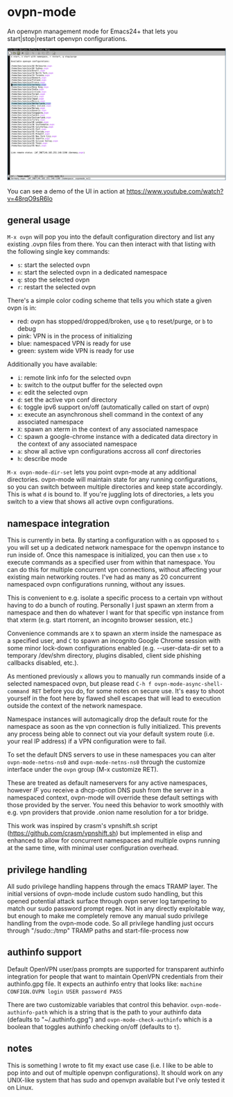 # ovpn-mode
An openvpn management mode for Emacs24+ that lets you start|stop|restart openvpn configurations.

![ovpn-mode screenshot](ovpn-mode.png?raw=true "ovpn-mode")

You can see a demo of the UI in action at https://www.youtube.com/watch?v=48rqO9sR6Io

## general usage
`M-x ovpn` will pop you into the default configuration directory and list any existing .ovpn files from there. You can then interact with that listing with the following single key commands:

- `s`: start the selected ovpn
- `n`: start the selected ovpn in a dedicated namespace
- `q`: stop the selected ovpn
- `r`: restart the selected ovpn

There's a simple color coding scheme that tells you which state a given ovpn is in:

- red: ovpn has stopped/dropped/broken, use `q` to reset/purge, or `b` to debug
- pink: VPN is in the process of initializing
- blue: namespaced VPN is ready for use
- green: system wide VPN is ready for use

Additionally you have available:

- `i`: remote link info for the selected ovpn
- `b`: switch to the output buffer for the selected ovpn
- `e`: edit the selected ovpn
- `d`: set the active vpn conf directory
- `6`: toggle ipv6 support on/off (automatically called on start of ovpn)
- `x`: execute an asynchronous shell command in the context of any associated namespace
- `X`: spawn an xterm in the context of any associated namespace
- `C`: spawn a google-chrome instance with a dedicated data directory in the context of any associated namespace
- `a`: show all active vpn configurations accross all conf directories
- `h`: describe mode

`M-x ovpn-mode-dir-set` lets you point ovpn-mode at any additional directories. ovpn-mode will maintain state for any running configurations, so you can switch between multiple directories and keep state accordingly. This is what `d` is bound to. If you're juggling lots of directories, `a` lets you switch to a view that shows all active ovpn configurations.

## namespace integration

This is currently in beta. By starting a configuration with `n` as opposed to `s` you will set up a dedicated network namespace for the openvpn instance to run inside of. Once this namespace is initialized, you can then use `x` to execute commands as a specified user from within that namespace. You can do this for multiple concurrent vpn connections, without affecting your existing main networking routes. I've had as many as 20 concurrent namespaced ovpn configurations running, without any issues.

This is convenient to e.g. isolate a specific process to a certain vpn without having to do a bunch of routing. Personally I just spawn an xterm from a namespace and then do whatever I want for that specific vpn instance from that xterm (e.g. start rtorrent, an incognito browser session, etc.)

Convenience commands are `X` to spawn an xterm inside the namespace as a specified user, and `C` to spawn an incognito Google Chrome session with some minor lock-down configurations enabled (e.g. --user-data-dir set to a temporary /dev/shm directory, plugins disabled, client side phishing callbacks disabled, etc.).

As mentioned previously `x` allows you to manually run commands inside of a selected namespaced ovpn, but please read `C-h f ovpn-mode-async-shell-command RET` before you do, for some notes on secure use. It's easy to shoot yourself in the foot here by flawed shell escapes that will lead to execution outside the context of the network namespace.  

Namespace instances will automagically drop the default route for the namespace as soon as the vpn connection is fully initialized. This prevents any process being able to connect out via your default system route (i.e. your real IP address) if a VPN configuration were to fail.

To set the default DNS servers to use in these namespaces you can alter `ovpn-mode-netns-ns0` and `ovpn-mode-netns-ns0` through the customize interface under the `ovpn` group (M-x customize RET).

These are treated as default nameservers for any active namespaces, however _IF_ you receive a dhcp-option DNS push from the server in a namespaced context, ovpn-mode will override these default settings with those provided by the server. You need this behavior to work smoothly with e.g. vpn providers that provide .onion name resolution for a tor bridge. 

This work was inspired by crasm's vpnshift.sh script (https://github.com/crasm/vpnshift.sh) but implemented in elisp and enhanced to allow for concurrent namespaces and multiple ovpns running at the same time, with minimal user configuration overhead.

## privilege handling

All sudo privilege handling happens through the emacs TRAMP layer. The initial versions of ovpn-mode include custom sudo handling, but this opened potential attack surface through ovpn server log tampering to match our sudo password prompt regex. Not in any directly exploitable way, but enough to make me completely remove any manual sudo privilege handling from the ovpn-mode code. So all privilege handling just occurs through "/sudo::/tmp" TRAMP paths and start-file-process now

## authinfo support

Default OpenVPN user/pass prompts are supported for transparent authinfo integration for people that want to maintain OpenVPN credentials from their authinfo.gpg file. It expects an authinfo entry that looks like: `machine CONFIGN.OVPN login USER password PASS`

There are two customizable variables that control this behavior. `ovpn-mode-authinfo-path` which is a string that is the path to your authinfo data (defaults to "~/.authinfo.gpg") and `ovpn-mode-check-authinfo` which is a boolean that toggles authinfo checking on/off (defaults to `t`).

## notes
This is something I wrote to fit my exact use case (i.e. I like to be able to pop into and out of multiple openvpn configurations). It should work on any UNIX-like system that has sudo and openvpn available but I've only tested it on Linux.

